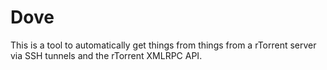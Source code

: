 Dove
====
This is a tool to automatically get things from things from a rTorrent
server via SSH tunnels and the rTorrent XMLRPC API.
